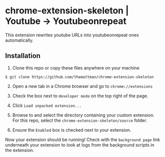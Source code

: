 # chrome-extension-skeleton | Youtube -> Youtubeonrepeat

This extension rewrites youtube URLs into youtubeonrepeat ones automatically.

## Installation

1) Clone this repo or copy these files anywhere on your machine

`$ git clone https://github.com/themattman/chrome-extension-skeleton`

2) Open a new tab in a Chrome browser and go to `chrome://extensions`

3) Check the box next to `developer mode` on the top right of the page.

4) Click `Load unpacked extension...`

5) Browse to and select the directory containing your custom extension. For this repo, select the `chrome-extension-skeleton/source` folder.

6) Ensure the `Enabled` box is checked next to your extension.

Now your extension should be running! Check with the `background page` link
underneath your extension to look at logs from the background scripts in the
extension.

